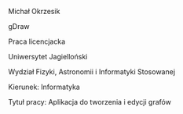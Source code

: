 Michał Okrzesik

gDraw

Praca licencjacka

Uniwersytet Jagielloński

Wydział Fizyki, Astronomii i Informatyki Stosowanej

Kierunek: Informatyka

Tytuł pracy: Aplikacja do tworzenia i edycji grafów
